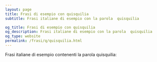 ```yaml
---
layout: page
title: Frasi di esempio con quisquilia 
subtitle: Frasi italiane di esempio con la parola  quisquilia

og_title: Frasi di esempio con quisquilia 
og_description: Frasi italiane di esempio con la parola  quisquilia
og_type: website
permalink: /frasi/q/quisquilia.html
---
```


Frasi italiane di esempio contenenti la parola quisquilia:


